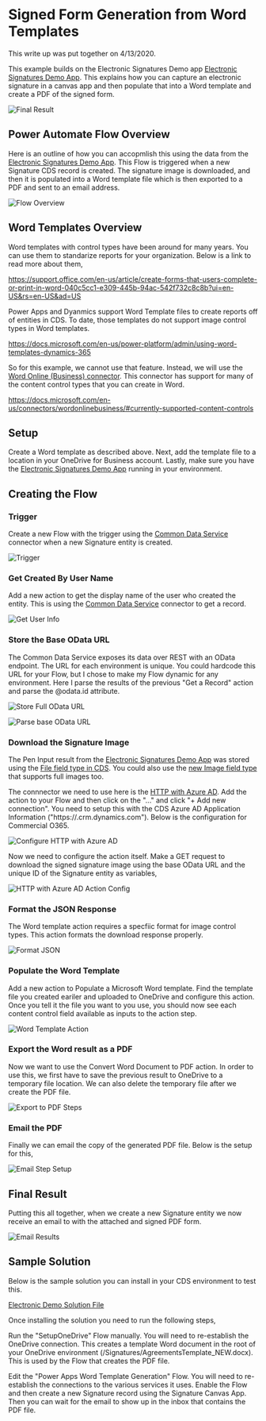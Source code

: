 # Signed Form Generation from Word Templates
This write up was put together on 4/13/2020.

This example builds on the Electronic Signatures Demo app [Electronic Signatures Demo App](./ElectronicSignatures.md).  This explains how you can capture an electronic signature in a canvas app and then populate that into a Word template and create a PDF of the signed form.  

![Final Result](Images/signed-form-PDF-result.JPG)

## Power Automate Flow Overview
Here is an outline of how you can accopmlish this using the data from the [Electronic Signatures Demo App](./ElectronicSignatures.md).  This Flow is triggered when a new Signature CDS record is created.  The signature image is downloaded, and then it is populated into a Word template file which is then exported to a PDF and sent to an email address.

![Flow Overview](Images/signed-form-flow-overview.JPG)

## Word Templates Overview
Word templates with control types have been around for many years.  You can use them to standarize reports for your organization. Below is a link to read more about them,

https://support.office.com/en-us/article/create-forms-that-users-complete-or-print-in-word-040c5cc1-e309-445b-94ac-542f732c8c8b?ui=en-US&rs=en-US&ad=US

Power Apps and Dyanmics support Word Template files to create reports off of entities in CDS.  To date, those templates do not support image control types in Word templates.  

https://docs.microsoft.com/en-us/power-platform/admin/using-word-templates-dynamics-365

So for this example, we cannot use that feature.  Instead, we will use the [Word Online (Business) connector](https://docs.microsoft.com/en-us/connectors/wordonlinebusiness/).  This connector has support for many of the content control types that you can create in Word.

https://docs.microsoft.com/en-us/connectors/wordonlinebusiness/#currently-supported-content-controls

## Setup
Create a Word template as described above.  Next, add the template file to a location in your OneDrive for Business account.  Lastly, make sure you have the [Electronic Signatures Demo App](./ElectronicSignatures.md) running in your environment.

## Creating the Flow

### Trigger
Create a new Flow with the trigger using the [Common Data Service](https://docs.microsoft.com/en-us/Connectors/commondataserviceforapps/#when-a-record-is-created,-updated-or-deleted) connector when a new Signature entity is created.

![Trigger](Images/signed-form-trigger.JPG)

### Get Created By User Name
Add a new action to get the display name of the user who created the entity.  This is using the [Common Data Service](https://docs.microsoft.com/en-us/Connectors/commondataserviceforapps/#get-a-record) connector to get a record.

![Get User Info](Images/signed-form-get-user-info.JPG)

### Store the Base OData URL
The Common Data Service exposes its data over REST with an OData endpoint.  The URL for each environment is unique.  You could hardcode this URL for your Flow, but I chose to make my Flow dynamic for any environment.  Here I parse the results of the previous "Get a Record" action and parse the @odata.id attribute.  

![Store Full OData URL](Images/signed-form-store-full-odata-url.JPG)

![Parse base OData URL](Images/signed-form-store-base-odata-url.JPG)

### Download the Signature Image
The Pen Input result from the [Electronic Signatures Demo App](./ElectronicSignatures.md) was stored using the [File field type in CDS](https://docs.microsoft.com/en-us/powerapps/developer/common-data-service/file-attributes).  You could also use the [new Image field type](https://docs.microsoft.com/en-us/powerapps/developer/common-data-service/image-attributes) that supports full images too.

The connnector we need to use here is the [HTTP with Azure AD](https://docs.microsoft.com/en-us/connectors/webcontents/).  Add the action to your Flow and then click on the "..." and click "+ Add new connection".  You need to setup this with the CDS Azure AD Application Information ("https://<orgName>.crm.dynamics.com").  Below is the configuration for Commercial O365.

![Configure HTTP with Azure AD](Images/signed-form-HTTP-AAD-Config.JPG)

Now we need to configure the action itself.  Make a GET request to download the signed signature image using the base OData URL and the unique ID of the Signature entity as variables,

![HTTP with Azure AD Action Config](Images/signed-form-HTTP-AAD-action-setup.JPG)

### Format the JSON Response
The Word template action requires a specfiic format for image control types.  This action formats the download response properly.

![Format JSON](Images/signed-form-format-json.JPG)

### Populate the Word Template
Add a new action to Populate a Microsoft Word template.  Find the template file you created eariler and uploaded to OneDrive and configure this action.  Once you tell it the file you want to you use, you should now see each content control field available as inputs to the action step.  

![Word Template Action](Images/signed-form-word-template-action.JPG)


### Export the Word result as a PDF
Now we want to use the Convert Word Document to PDF action.  In order to use this, we first have to save the previous result to OneDrive to a temporary file location.  We can also delete the temporary file after we create the PDF file.

![Export to PDF Steps](Images/signed-form-export-PDF.JPG)

### Email the PDF
Finally we can email the copy of the generated PDF file.  Below is the setup for this,

![Email Step Setup](Images/signed-form-email-step.JPG)

## Final Result
Putting this all together, when we create a new Signature entity we now receive an email to with the attached and signed PDF form.

![Email Results](Images/signed-form-email-output.JPG)

## Sample Solution
Below is the sample solution you can install in your CDS environment to test this.  

[Electronic Demo Solution File](https://github.com/SteveWinward/PowerApps/raw/master/WriteUps/Samples/ElectronicSignatureDemo_1_0_0_3.zip)

Once installing the solution you need to run the following steps,

Run the "SetupOneDrive" Flow manually.  You will need to re-establish the OneDrive connection.  This creates a template Word document in the root of your OneDrive environment (/Signatures/AgreementsTemplate_NEW.docx).  This is used by the Flow that creates the PDF file.

Edit the "Power Apps Word Template Generation" Flow.  You will need to re-establish the connections to the various services it uses.  Enable the Flow and then create a new Signature record using the Signature Canvas App.  Then you can wait for the email to show up in the inbox that contains the PDF file.


